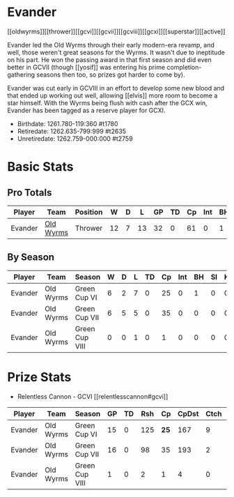 # Evander

[[oldwyrms]][[thrower]][[gcvi]][[gcvii]][[gcviii]][[gcxi]][[superstar]][[active]]

Evander led the Old Wyrms through their early modern-era revamp, and well, those weren't great seasons for the Wyrms. It wasn't due to ineptitude on his part. He won the passing award in that first season and did even better in GCVII (though [[yosif]] was entering his prime completion-gathering seasons then too, so prizes got harder to come by).

Evander was cut early in GCVIII in an effort to develop some new blood and that ended up working out well, allowing [[elvis]] more room to become a star himself. With the Wyrms being flush with cash after the GCX win, Evander has been tagged as a reserve player for GCXI.

* Birthdate: 1261.780-119:360 #t1780
* Retiredate: 1262.635-799:999 #t2635
* Unretiredate: 1262.759-000:000 #t2759 

# Basic Stats

## Pro Totals

| Player           | Team        | Position      | W  | D | L | GP   | TD   | Cp | Int | BH   | SI   | Ki   | MVP  | SPP  |
|------------------|-------------|---------------|----|---|---|------|------|----|-----|------|------|------|------|------|
| Evander | [Old Wyrms](../teams/oldwyrms) | Thrower  |   12 |    7 |   13 |   32 |    0 |   61 |    0 |    1 |    0 |    0 |    5 |   88 |

## By Season

| Player | Team         | Season          | W  | D | L | TD   | Cp   | Int | BH   | SI   | Ki   | MVP  | SPP  |
|--------|--------------|-----------------|----|---|---|------|------|-----|------|------|------|------|------|
| Evander | Old Wyrms | Green Cup VI   |    6 |    2 |    7 |    0 |   25 |      0 |    1 |    0 |    0 |    3 |   42 |
| Evander | Old Wyrms | Green Cup VII  |    6 |    5 |    5 |    0 |   35 |      0 |    0 |    0 |    0 |    2 |   45 |
| Evander | Old Wyrms | Green Cup VIII |    0 |    0 |    1 |    0 |    1 |      0 |    0 |    0 |    0 |    0 |    1 |

# Prize Stats

* Relentless Cannon - GCVI [[relentlesscannon#gcvi]]

| Player | Team         | Season          | GP | TD  | Rsh | Cp   | CpDst | Ctch | Int | Cas  | Blk | Sck | MVP | SPP  |
|--------|--------------|-----------------|----|-----|-----|------|-------|------|-----|------|-----|-----|-----|------|
| Evander | Old Wyrms | Green Cup VI   |    15 |    0 |  125 |   **25** |      167 |      9 |     0 |    1 |      5 |     0 |    3 |   42 |
| Evander | Old Wyrms | Green Cup VII  |    16 |    0 |   98 |   35 |      193 |      2 |     0 |    0 |      5 |     1 |    2 |   45 |
| Evander | Old Wyrms | Green Cup VIII |     1 |    0 |    2 |    1 |        4 |      0 |     0 |    0 |      1 |     0 |    0 |    1 |
